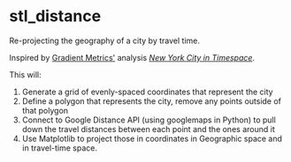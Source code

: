 # stl_distance
Re-projecting the geography of a city by travel time.

Inspired by [Gradient Metrics'](http://gradientmetrics.com/) analysis [*New York City in Timespace*](http://gradientmetrics.com/new-york-city-in-timespace).

This will:
1) Generate a grid of evenly-spaced coordinates that represent the city 
2) Define a polygon that represents the city, remove any points outside of that polygon 
3) Connect to Google Distance API (using googlemaps in Python) to pull down the travel distances between each point and the ones around it 
4) Use Matplotlib to project those in coordinates in Geographic space and in travel-time space.
